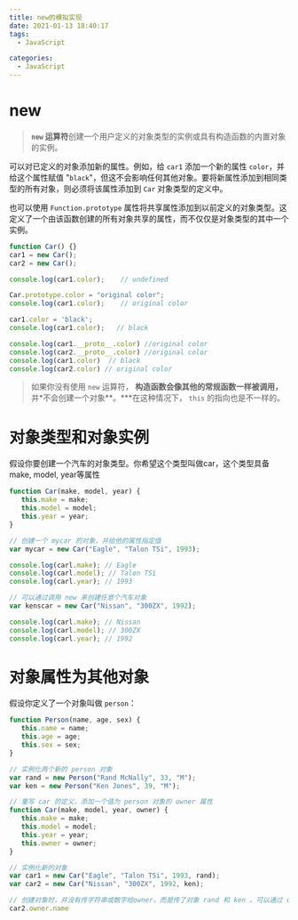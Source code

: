 ```yaml
---
title: new的模拟实现
date: 2021-01-13 18:40:17
tags: 
  - JavaScript

categories: 
  - JavaScript
---
```


# new

> **`new` 运算符**创建一个用户定义的对象类型的实例或具有构造函数的内置对象的实例。

可以对已定义的对象添加新的属性。例如，给 `car1` 添加一个新的属性 `color`，并给这个属性赋值 "`black`"，但这不会影响任何其他对象。要将新属性添加到相同类型的所有对象，则必须将该属性添加到 `Car` 对象类型的定义中。

也可以使用 `Function.prototype` 属性将共享属性添加到以前定义的对象类型。这定义了一个由该函数创建的所有对象共享的属性，而不仅仅是对象类型的其中一个实例。

```javascript
function Car() {}
car1 = new Car();
car2 = new Car();

console.log(car1.color);    // undefined

Car.prototype.color = "original color";
console.log(car1.color);    // original color

car1.color = 'black';
console.log(car1.color);   // black

console.log(car1.__proto__.color) //original color
console.log(car2.__proto__.color) //original color
console.log(car1.color)  // black
console.log(car2.color) // original color
```

> 如果你没有使用 `new` 运算符， **构造函数会像其他的常规函数一样被调用，** 并*不会创建一个对象**。***在这种情况下， `this` 的指向也是不一样的。

# 对象类型和对象实例

假设你要创建一个汽车的对象类型。你希望这个类型叫做car，这个类型具备make, model, year等属性

```javascript
function Car(make, model, year) {
   this.make = make;
   this.model = model;
   this.year = year;
}

// 创建一个 mycar 的对象，并给他的属性指定值
var mycar = new Car("Eagle", "Talon TSi", 1993);

console.log(carl.make); // Eagle
console.log(carl.model); // Talon TSi
console.log(carl.year); // 1993

// 可以通过调用 new 来创建任意个汽车对象
var kenscar = new Car("Nissan", "300ZX", 1992);

console.log(carl.make); // Nissan
console.log(carl.model); // 300ZX
console.log(carl.year); // 1992
```

# 对象属性为其他对象

假设你定义了一个对象叫做 `person`：

```javascript
function Person(name, age, sex) {
   this.name = name;
   this.age = age;
   this.sex = sex;
}

// 实例化两个新的 person 对象
var rand = new Person("Rand McNally", 33, "M");
var ken = new Person("Ken Jones", 39, "M");

// 重写 car 的定义，添加一个值为 person 对象的 owner 属性
function Car(make, model, year, owner) {
   this.make = make;
   this.model = model;
   this.year = year;
   this.owner = owner;
}

// 实例化新的对象
var car1 = new Car("Eagle", "Talon TSi", 1993, rand);
var car2 = new Car("Nissan", "300ZX", 1992, ken);

// 创建对象时，并没有传字符串或数字给owner，而是传了对象 rand 和 ken 。可以通过 car2.owner.name来获取
car2.owner.name
```
